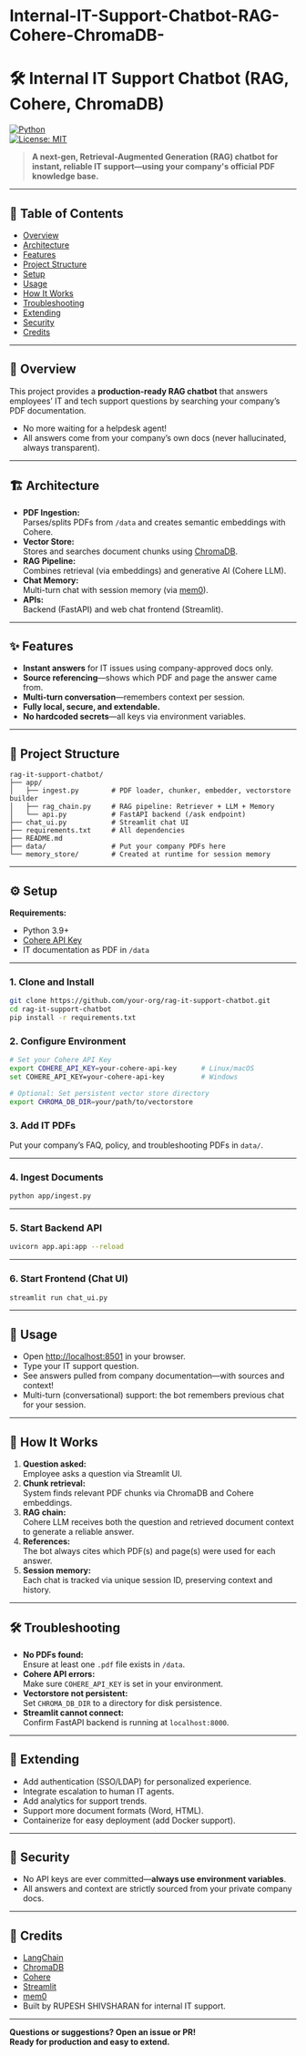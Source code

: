 # Internal-IT-Support-Chatbot-RAG-Cohere-ChromaDB-


# 🛠️ Internal IT Support Chatbot (RAG, Cohere, ChromaDB)

[![Python](https://img.shields.io/badge/python-3.9%2B-blue.svg)](https://www.python.org/downloads/)  
[![License: MIT](https://img.shields.io/badge/License-MIT-yellow.svg)](LICENSE)

> **A next-gen, Retrieval-Augmented Generation (RAG) chatbot for instant, reliable IT support—using your company's official PDF knowledge base.**

---

## 📖 Table of Contents

- [Overview](#overview)
- [Architecture](#architecture)
- [Features](#features)
- [Project Structure](#project-structure)
- [Setup](#setup)
- [Usage](#usage)
- [How It Works](#how-it-works)
- [Troubleshooting](#troubleshooting)
- [Extending](#extending)
- [Security](#security)
- [Credits](#credits)

---

## 📝 Overview

This project provides a **production-ready RAG chatbot** that answers employees’ IT and tech support questions by searching your company’s PDF documentation.  
- No more waiting for a helpdesk agent!
- All answers come from your company’s own docs (never hallucinated, always transparent).

---

## 🏗️ Architecture

- **PDF Ingestion:**  
  Parses/splits PDFs from `/data` and creates semantic embeddings with Cohere.
- **Vector Store:**  
  Stores and searches document chunks using [ChromaDB](https://www.trychroma.com/).
- **RAG Pipeline:**  
  Combines retrieval (via embeddings) and generative AI (Cohere LLM).
- **Chat Memory:**  
  Multi-turn chat with session memory (via [mem0](https://github.com/wwt/mem0)).
- **APIs:**  
  Backend (FastAPI) and web chat frontend (Streamlit).

---

## ✨ Features

- **Instant answers** for IT issues using company-approved docs only.
- **Source referencing**—shows which PDF and page the answer came from.
- **Multi-turn conversation**—remembers context per session.
- **Fully local, secure, and extendable.**
- **No hardcoded secrets**—all keys via environment variables.

---

## 📂 Project Structure

```
rag-it-support-chatbot/
├── app/
│   ├── ingest.py        # PDF loader, chunker, embedder, vectorstore builder
│   ├── rag_chain.py     # RAG pipeline: Retriever + LLM + Memory
│   └── api.py           # FastAPI backend (/ask endpoint)
├── chat_ui.py           # Streamlit chat UI
├── requirements.txt     # All dependencies
├── README.md
├── data/                # Put your company PDFs here
└── memory_store/        # Created at runtime for session memory
```

---

## ⚙️ Setup

**Requirements:**  
- Python 3.9+  
- [Cohere API Key](https://dashboard.cohere.com/api-keys)  
- IT documentation as PDF in `/data`

---

### 1. Clone and Install

```sh
git clone https://github.com/your-org/rag-it-support-chatbot.git
cd rag-it-support-chatbot
pip install -r requirements.txt
```

### 2. Configure Environment

```sh
# Set your Cohere API Key
export COHERE_API_KEY=your-cohere-api-key      # Linux/macOS
set COHERE_API_KEY=your-cohere-api-key         # Windows

# Optional: Set persistent vector store directory
export CHROMA_DB_DIR=your/path/to/vectorstore
```

### 3. Add IT PDFs

Put your company’s FAQ, policy, and troubleshooting PDFs in `data/`.

---

### 4. Ingest Documents

```sh
python app/ingest.py
```

---

### 5. Start Backend API

```sh
uvicorn app.api:app --reload
```

---

### 6. Start Frontend (Chat UI)

```sh
streamlit run chat_ui.py
```

---

## 🚀 Usage

- Open [http://localhost:8501](http://localhost:8501) in your browser.
- Type your IT support question.
- See answers pulled from company documentation—with sources and context!
- Multi-turn (conversational) support: the bot remembers previous chat for your session.

---

## 🧠 How It Works

1. **Question asked:**  
   Employee asks a question via Streamlit UI.
2. **Chunk retrieval:**  
   System finds relevant PDF chunks via ChromaDB and Cohere embeddings.
3. **RAG chain:**  
   Cohere LLM receives both the question and retrieved document context to generate a reliable answer.
4. **References:**  
   The bot always cites which PDF(s) and page(s) were used for each answer.
5. **Session memory:**  
   Each chat is tracked via unique session ID, preserving context and history.

---

## 🛠️ Troubleshooting

- **No PDFs found:**  
  Ensure at least one `.pdf` file exists in `/data`.
- **Cohere API errors:**  
  Make sure `COHERE_API_KEY` is set in your environment.
- **Vectorstore not persistent:**  
  Set `CHROMA_DB_DIR` to a directory for disk persistence.
- **Streamlit cannot connect:**  
  Confirm FastAPI backend is running at `localhost:8000`.

---

## 🧩 Extending

- Add authentication (SSO/LDAP) for personalized experience.
- Integrate escalation to human IT agents.
- Add analytics for support trends.
- Support more document formats (Word, HTML).
- Containerize for easy deployment (add Docker support).

---

## 🔐 Security

- No API keys are ever committed—**always use environment variables**.
- All answers and context are strictly sourced from your private company docs.

---

## 🙏 Credits

- [LangChain](https://github.com/langchain-ai/langchain)
- [ChromaDB](https://github.com/chroma-core/chroma)
- [Cohere](https://cohere.com/)
- [Streamlit](https://streamlit.io/)
- [mem0](https://github.com/wwt/mem0)
- Built by RUPESH SHIVSHARAN for internal IT support.

---

**Questions or suggestions? Open an issue or PR!**  
**Ready for production and easy to extend.**
